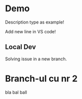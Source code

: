 # Demo

Description type as example!

Add new line in VS code!

## Local Dev
Solving issue in a new branch.

# Branch-ul cu nr 2

bla bal ball